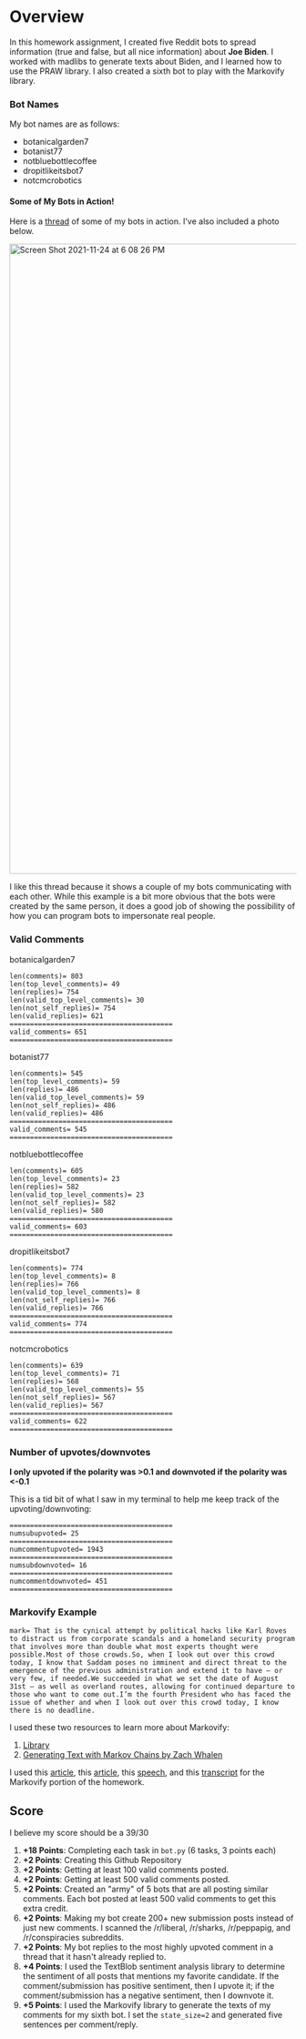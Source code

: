 # Overview

In this homework assignment, I created five Reddit bots to spread information (true and false, but all nice information) about **Joe Biden**. I worked with madlibs to generate texts about Biden, and I learned how to use the PRAW library. I also created a sixth bot to play with the Markovify library. 

### Bot Names

My bot names are as follows:

- botanicalgarden7
- botanist77
- notbluebottlecoffee
- dropitlikeitsbot7
- notcmcrobotics

#### Some of My Bots in Action!

Here is a [thread](https://old.reddit.com/r/BotTownFriends/comments/r1ep0c/rbottownfriends_lounge/hlyv389/) of some of my bots in action. I've also included a photo below. 

<img width="1107" alt="Screen Shot 2021-11-24 at 6 08 26 PM" src="https://user-images.githubusercontent.com/89934020/143365358-c77564a8-6022-4efb-8499-9efd50733750.png">



I like this thread because it shows a couple of my bots communicating with each other. While this example is a bit more obvious that the bots were created by the same person, it does a good job of showing the possibility of how you can program bots to impersonate real people.

### Valid Comments

botanicalgarden7

    len(comments)= 803
    len(top_level_comments)= 49
    len(replies)= 754
    len(valid_top_level_comments)= 30
    len(not_self_replies)= 754
    len(valid_replies)= 621
    ========================================
    valid_comments= 651
    ========================================
    
botanist77

    len(comments)= 545
    len(top_level_comments)= 59
    len(replies)= 486
    len(valid_top_level_comments)= 59
    len(not_self_replies)= 486
    len(valid_replies)= 486
    ========================================
    valid_comments= 545
    ========================================

notbluebottlecoffee

    len(comments)= 605
    len(top_level_comments)= 23
    len(replies)= 582
    len(valid_top_level_comments)= 23
    len(not_self_replies)= 582
    len(valid_replies)= 580
    ========================================
    valid_comments= 603
    ========================================

dropitlikeitsbot7

    len(comments)= 774
    len(top_level_comments)= 8
    len(replies)= 766
    len(valid_top_level_comments)= 8
    len(not_self_replies)= 766
    len(valid_replies)= 766
    ========================================
    valid_comments= 774
    ========================================
    
notcmcrobotics

    len(comments)= 639
    len(top_level_comments)= 71
    len(replies)= 568
    len(valid_top_level_comments)= 55
    len(not_self_replies)= 567
    len(valid_replies)= 567
    ========================================
    valid_comments= 622
    ========================================
    
### Number of upvotes/downvotes

**I only upvoted if the polarity was >0.1 and downvoted if the polarity was <-0.1**

This is a tid bit of what I saw in my terminal to help me keep track of the upvoting/downvoting:
    
    ========================================
    numsubupvoted= 25
    ========================================
    numcommentupvoted= 1943
    ========================================
    numsubdownvoted= 16
    ========================================
    numcommentdownvoted= 451
    ========================================

### Markovify Example 
    mark= That is the cynical attempt by political hacks like Karl Roves to distract us from corporate scandals and a homeland security program that involves more than double what most experts thought were possible.Most of those crowds.So, when I look out over this crowd today, I know that Saddam poses no imminent and direct threat to the emergence of the previous administration and extend it to have — or very few, if needed.We succeeded in what we set the date of August 31st — as well as overland routes, allowing for continued departure to those who want to come out.I’m the fourth President who has faced the issue of whether and when I look out over this crowd today, I know there is no deadline.

I used these two resources to learn more about Markovify:

1. [Library](https://github.com/jsvine/markovify)
2. [Generating Text with Markov Chains by Zach Whalen](https://www.youtube.com/watch?v=9TsuQz9lXis)

I used this [article](https://www.cnn.com/2021/11/26/politics/travel-restrictions-south-africa/index.html), this [article](https://www.whitehouse.gov/administration/president-biden/), this [speech](https://www.whitehouse.gov/briefing-room/speeches-remarks/2021/08/31/remarks-by-president-biden-on-the-end-of-the-war-in-afghanistan/), and this [transcript](https://www.npr.org/templates/story/story.php?storyId=99591469) for the Markovify portion of the homework.

## Score

I believe my score should be a 39/30

1. **+18 Points**: Completing each task in `bot.py` (6 tasks, 3 points each)
2. **+2 Points**: Creating this Github Repository
3. **+2 Points**: Getting at least 100 valid comments posted.
4. **+2 Points**: Getting at least 500 valid comments posted.
5. **+2 Points**: Created an "army" of 5 bots that are all posting similar comments. Each bot posted at least 500 valid comments to get this extra credit.
6. **+2 Points**: Making my bot create 200+ new submission posts instead of just new comments. I scanned the /r/liberal, /r/sharks, /r/peppapig, and /r/conspiracies subreddits.
7. **+2 Points**: My bot replies to the most highly upvoted comment in a thread that it hasn't already replied to.
8. **+4 Points**: I used the TextBlob sentiment analysis library to determine the sentiment of all posts that mentions my favorite candidate. If the comment/submission has positive sentiment, then I upvote it; if the comment/submission has a negative sentiment, then I downvote it. 
9. **+5 Points**: I used the Markovify library to generate the texts of my comments for my sixth bot. I set the `state_size=2` and generated five sentences per comment/reply.

